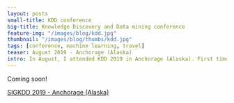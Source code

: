 ```yaml
---
layout: posts
small-title: KDD conference
big-title: Knowledge Discovery and Data mining conference
feature-img: "/images/blog/kdd.jpg"
thumbnail: "/images/blog/thumbs/kdd.jpg"
tags: [conference, machine learning, travel]
teaser: August 2019 - Anchorage (Alaska)
intro: In August, I attended KDD 2019 in Anchorage (Alaska). First time at KDD!
---
```




Coming soon!

[SIGKDD 2019 - Anchorage (Alaska)](https://www.kdd.org/kdd2019/)



